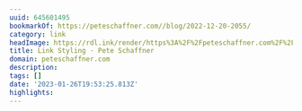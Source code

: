 ```yaml
---
uuid: 645601495
bookmarkOf: https://peteschaffner.com//blog/2022-12-20-2055/
category: link
headImage: https://rdl.ink/render/https%3A%2F%2Fpeteschaffner.com%2F%2Fblog%2F2022-12-20-2055%2F
title: Link Styling · Pete Schaffner
domain: peteschaffner.com
description:
tags: []
date: '2023-01-26T19:53:25.813Z'
highlights:
---
```




